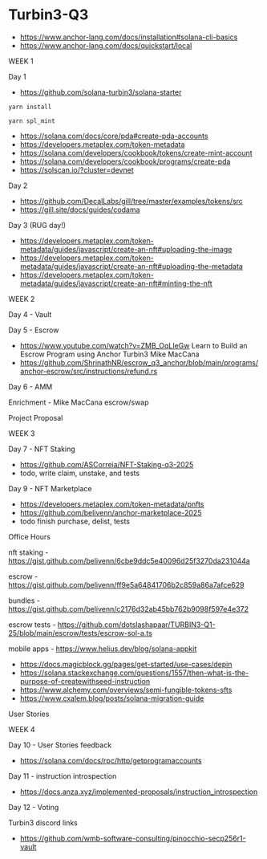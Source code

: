 # Turbin3-Q3

- https://www.anchor-lang.com/docs/installation#solana-cli-basics
- https://www.anchor-lang.com/docs/quickstart/local

WEEK 1

Day 1

- https://github.com/solana-turbin3/solana-starter

```yarn install```

```yarn spl_mint```

- https://solana.com/docs/core/pda#create-pda-accounts
- https://developers.metaplex.com/token-metadata
- https://solana.com/developers/cookbook/tokens/create-mint-account
- https://solana.com/developers/cookbook/programs/create-pda
- https://solscan.io/?cluster=devnet

Day 2
- https://github.com/DecalLabs/gill/tree/master/examples/tokens/src
- https://gill.site/docs/guides/codama

Day 3 (RUG day!)
- https://developers.metaplex.com/token-metadata/guides/javascript/create-an-nft#uploading-the-image
- https://developers.metaplex.com/token-metadata/guides/javascript/create-an-nft#uploading-the-metadata
- https://developers.metaplex.com/token-metadata/guides/javascript/create-an-nft#minting-the-nft

WEEK 2 

Day 4 - Vault

Day 5 - Escrow
- https://www.youtube.com/watch?v=ZMB_OqLIeGw Learn to Build an Escrow Program using Anchor Turbin3 Mike MacCana
- https://github.com/ShrinathNR/escrow_q3_anchor/blob/main/programs/anchor-escrow/src/instructions/refund.rs


Day 6 - AMM

Enrichment - Mike MacCana escrow/swap

Project Proposal

WEEK 3

Day 7 - NFT Staking
- https://github.com/ASCorreia/NFT-Staking-q3-2025
- todo, write claim, unstake, and tests

Day 9 - NFT Marketplace
- https://developers.metaplex.com/token-metadata/pnfts
- https://github.com/belivenn/anchor-marketplace-2025
- todo finish purchase, delist, tests

Office Hours

nft staking - https://gist.github.com/belivenn/6cbe9ddc5e40096d25f3270da231044a

escrow - https://gist.github.com/belivenn/ff9e5a64841706b2c859a86a7afce629

bundles - https://gist.github.com/belivenn/c2176d32ab45bb762b9098f597e4e372

escrow tests - https://github.com/dotslashapaar/TURBIN3-Q1-25/blob/main/escrow/tests/escrow-sol-a.ts

mobile apps - https://www.helius.dev/blog/solana-appkit

- https://docs.magicblock.gg/pages/get-started/use-cases/depin
- https://solana.stackexchange.com/questions/1557/then-what-is-the-purpose-of-createwithseed-instruction
- https://www.alchemy.com/overviews/semi-fungible-tokens-sfts
- https://www.cxalem.blog/posts/solana-migration-guide

User Stories

WEEK 4

Day 10 - User Stories feedback
- https://solana.com/docs/rpc/http/getprogramaccounts

Day 11 - instruction introspection
- https://docs.anza.xyz/implemented-proposals/instruction_introspection

Day 12 - Voting


Turbin3 discord links
- https://github.com/wmb-software-consulting/pinocchio-secp256r1-vault


